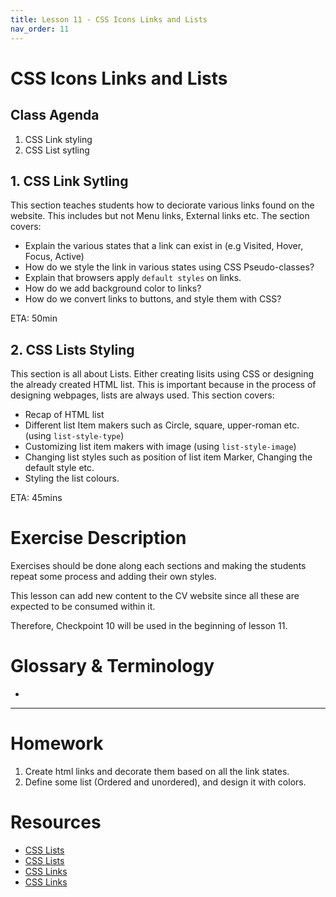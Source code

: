 ```yaml
---
title: Lesson 11 - CSS Icons Links and Lists
nav_order: 11
---
```


# CSS Icons Links and Lists


## Class Agenda

1. CSS Link styling
2. CSS List sytling

## 1. CSS Link Sytling

This section teaches students how to deciorate various links found on the website. This includes but not Menu links, External links etc. The section covers:

- Explain the various states that a link can exist in (e.g Visited, Hover, Focus, Active)
- How do we style the link in various states using CSS Pseudo-classes?
- Explain that browsers apply `default styles` on links.
- How do we add background color to links?
- How do we convert links to buttons, and style them with CSS?

ETA: 50min


## 2. CSS Lists Styling

This section is all about Lists. Either creating lisits using CSS or designing the already created HTML list. This is important because in the process of designing webpages, lists are always used. This section covers:

- Recap of HTML list
- Different list Item makers such as Circle, square, upper-roman etc. (using `list-style-type`) 
- Customizing list item makers with image (using `list-style-image`)
- Changing list styles such as position of list item Marker, Changing the default style etc.
- Styling the list colours.

ETA: 45mins


# Exercise Description

Exercises should be done along each sections and making the students repeat some process and adding their own styles.

This lesson can add new content to the CV website since all these are expected to be consumed within it.

Therefore, Checkpoint 10 will be used in the beginning of lesson 11.

# Glossary & Terminology

- 

---

# Homework

1. Create html links and decorate them based on all the link states. 
2. Define some list (Ordered and unordered), and design it with colors. 

# Resources

- [CSS Lists](https://www.w3schools.com/css/css_list.asp)
- [CSS Lists](https://developer.mozilla.org/en-US/docs/Web/CSS/CSS_Lists_and_Counters)
- [CSS Links](https://www.w3schools.com/css/css_link.asp)
- [CSS Links](https://developer.mozilla.org/en-US/docs/Learn/CSS/Styling_text/Styling_links)